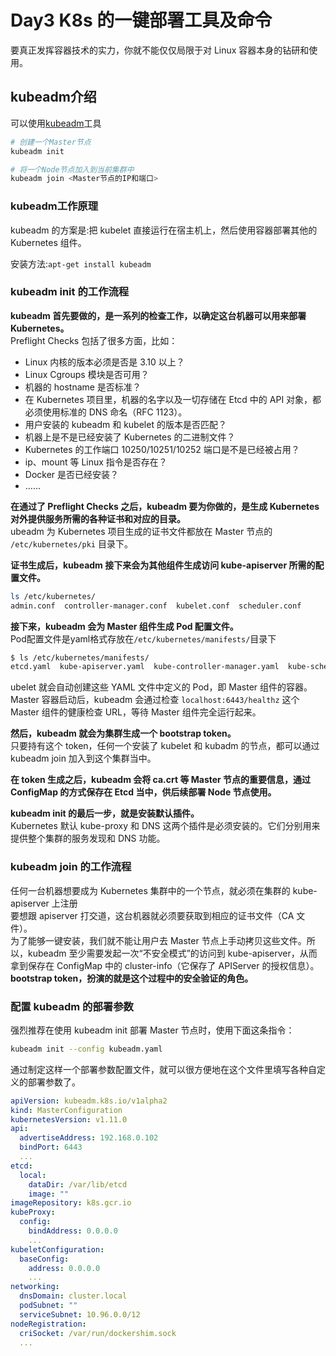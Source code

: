 # Day3 K8s 的一键部署工具及命令

要真正发挥容器技术的实力，你就不能仅仅局限于对 Linux 容器本身的钻研和使用。

## kubeadm介绍

可以使用[kubeadm](https://github.com/kubernetes/kubeadm)工具

```bash
# 创建一个Master节点
kubeadm init

# 将一个Node节点加入到当前集群中
kubeadm join <Master节点的IP和端口>
```

### kubeadm工作原理

kubeadm 的方案是:把 kubelet 直接运行在宿主机上，然后使用容器部署其他的 Kubernetes 组件。

安装方法:`apt-get install kubeadm`

### kubeadm init 的工作流程

**kubeadm 首先要做的，是一系列的检查工作，以确定这台机器可以用来部署 Kubernetes。**  
Preflight Checks 包括了很多方面，比如：

- Linux 内核的版本必须是否是 3.10 以上？
- Linux Cgroups 模块是否可用？
- 机器的 hostname 是否标准？
- 在 Kubernetes 项目里，机器的名字以及一切存储在 Etcd 中的 API 对象，都必须使用标准的 DNS 命名（RFC 1123）。
- 用户安装的 kubeadm 和 kubelet 的版本是否匹配？
- 机器上是不是已经安装了 Kubernetes 的二进制文件？
- Kubernetes 的工作端口 10250/10251/10252 端口是不是已经被占用？
- ip、mount 等 Linux 指令是否存在？
- Docker 是否已经安装？
- ……

**在通过了 Preflight Checks 之后，kubeadm 要为你做的，是生成 Kubernetes 对外提供服务所需的各种证书和对应的目录。**  
ubeadm 为 Kubernetes 项目生成的证书文件都放在 Master 节点的 `/etc/kubernetes/pki` 目录下。

**证书生成后，kubeadm 接下来会为其他组件生成访问 kube-apiserver 所需的配置文件。**  

```bash
ls /etc/kubernetes/
admin.conf  controller-manager.conf  kubelet.conf  scheduler.conf
```

**接下来，kubeadm 会为 Master 组件生成 Pod 配置文件。**  
Pod配置文件是yaml格式存放在`/etc/kubernetes/manifests/`目录下

```bash
$ ls /etc/kubernetes/manifests/
etcd.yaml  kube-apiserver.yaml  kube-controller-manager.yaml  kube-scheduler.yaml
```

ubelet 就会自动创建这些 YAML 文件中定义的 Pod，即 Master 组件的容器。  
Master 容器启动后，kubeadm 会通过检查 `localhost:6443/healthz` 这个 Master 组件的健康检查 URL，等待 Master 组件完全运行起来。

**然后，kubeadm 就会为集群生成一个 bootstrap token。**  
只要持有这个 token，任何一个安装了 kubelet 和 kubadm 的节点，都可以通过 kubeadm join 加入到这个集群当中。  

**在 token 生成之后，kubeadm 会将 ca.crt 等 Master 节点的重要信息，通过 ConfigMap 的方式保存在 Etcd 当中，供后续部署 Node 节点使用。**  

**kubeadm init 的最后一步，就是安装默认插件。**  
Kubernetes 默认 kube-proxy 和 DNS 这两个插件是必须安装的。它们分别用来提供整个集群的服务发现和 DNS 功能。

### kubeadm join 的工作流程

任何一台机器想要成为 Kubernetes 集群中的一个节点，就必须在集群的 kube-apiserver 上注册  
要想跟 apiserver 打交道，这台机器就必须要获取到相应的证书文件（CA 文件）。  
为了能够一键安装，我们就不能让用户去 Master 节点上手动拷贝这些文件。所以，kubeadm 至少需要发起一次“不安全模式”的访问到 kube-apiserver，从而拿到保存在 ConfigMap 中的 cluster-info（它保存了 APIServer 的授权信息）。  
**bootstrap token，扮演的就是这个过程中的安全验证的角色。**

### 配置 kubeadm 的部署参数

强烈推荐在使用 kubeadm init 部署 Master 节点时，使用下面这条指令：

```bash
kubeadm init --config kubeadm.yaml
```

通过制定这样一个部署参数配置文件，就可以很方便地在这个文件里填写各种自定义的部署参数了。

```yaml
apiVersion: kubeadm.k8s.io/v1alpha2
kind: MasterConfiguration
kubernetesVersion: v1.11.0
api:
  advertiseAddress: 192.168.0.102
  bindPort: 6443
  ...
etcd:
  local:
    dataDir: /var/lib/etcd
    image: ""
imageRepository: k8s.gcr.io
kubeProxy:
  config:
    bindAddress: 0.0.0.0
    ...
kubeletConfiguration:
  baseConfig:
    address: 0.0.0.0
    ...
networking:
  dnsDomain: cluster.local
  podSubnet: ""
  serviceSubnet: 10.96.0.0/12
nodeRegistration:
  criSocket: /var/run/dockershim.sock
  ...
```
